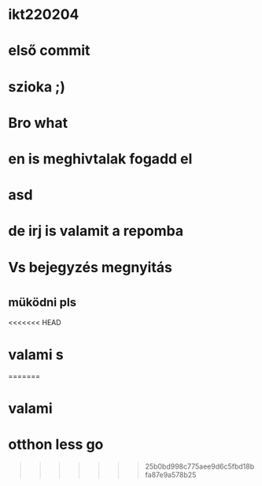 # ikt220204
# első commit
# szioka ;)
# Bro what
# en is meghivtalak fogadd el
# asd
# de irj is valamit a repomba
# Vs bejegyzés megnyitás
# <small> müködni pls </small>
<<<<<<< HEAD
# valami s
=======
# valami
# otthon less go
>>>>>>> 25b0bd998c775aee9d6c5fbd18bfa87e9a578b25
